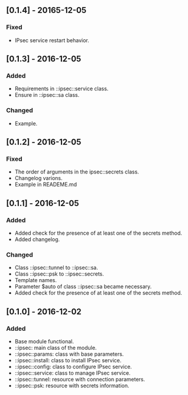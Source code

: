 ## [0.1.4] - 20165-12-05
### Fixed
- IPsec service restart behavior.

## [0.1.3] - 2016-12-05
### Added
- Requirements in ::ipsec::service class.
- Ensure in ::ipsec::sa class.

### Changed
- Example.

## [0.1.2] - 2016-12-05
### Fixed
- The order of arguments in the ipsec::secrets class.
- Changelog varions.
- Example in READEME.md

## [0.1.1] - 2016-12-05
### Added
- Added check for the presence of at least one of the secrets method.
- Added changelog.

### Changed
- Class ::ipsec::tunnel to ::ipsec::sa.
- Class ::ipsec::psk to ::ipsec::secrets.
- Template names.
- Parameter $auto of class ::ipsec::sa became necessary.
- Added check for the presence of at least one of the secrets method.

## [0.1.0] - 2016-12-02
### Added
- Base module functional.
- ::ipsec: main class of the module.
- ::ipsec::params: class with base parameters.
- ::ipsec::install: class to install IPsec service.
- ::ipsec::config: class to configure IPsec service.
- ::ipsec::service: class to manage IPsec service.
- ::ipsec::tunnel: resource with connection parameters.
- ::ipsec::psk: resource with secrets information.
